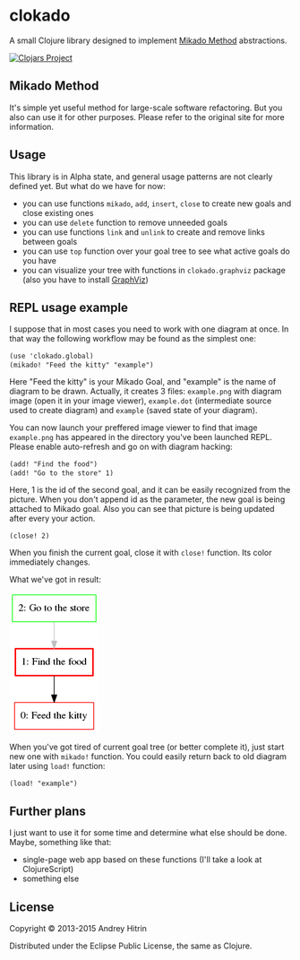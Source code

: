 # clokado

A small Clojure library designed to implement [Mikado Method](http://mikadomethod.wordpress.com/) abstractions.

[![Clojars Project](http://clojars.org/clokado/latest-version.svg)](http://clojars.org/clokado)

## Mikado Method

It's simple yet useful method for large-scale software refactoring. But you also can use it for other purposes. Please refer to the original site for more information.

## Usage

This library is in Alpha state, and general usage patterns are not clearly defined yet. But what do we have for now:

 * you can use functions `mikado`, `add`, `insert`, `close` to create new goals and close existing ones
 * you can use `delete` function to remove unneeded goals
 * you can use functions `link` and `unlink` to create and remove links between goals
 * you can use `top` function over your goal tree to see what active goals do you have
 * you can visualize your tree with functions in `clokado.graphviz` package (also you have to install [GraphViz](http://graphviz.org/))

## REPL usage example

I suppose that in most cases you need to work with one diagram at once. In that way the following workflow may be found as the simplest one:

    (use 'clokado.global)
    (mikado! "Feed the kitty" "example")

Here "Feed the kitty" is your Mikado Goal, and "example" is the name of diagram to be drawn. Actually, it creates 3 files: `example.png` with diagram image (open it in your image viewer), `example.dot` (intermediate source used to create diagram) and `example` (saved state of your diagram).

You can now launch your preffered image viewer to find that image `example.png` has appeared in the directory you've been launched REPL. Please enable auto-refresh and go on with diagram hacking:

    (add! "Find the food")
    (add! "Go to the store" 1)

Here, 1 is the id of the second goal, and it can be easily recognized from the picture. When you don't append id as the parameter, the new goal is being attached to Mikado goal. Also you can see that picture is being updated after every your action.

    (close! 2)

When you finish the current goal, close it with `close!` function. Its color immediately changes.

What we've got in result:

![pic](doc/example.png)

When you've got tired of current goal tree (or better complete it), just start new one with `mikado!` function.
You could easily return back to old diagram later using `load!` function:

    (load! "example")

## Further plans

I just want to use it for some time and determine what else should be done. Maybe, something like that:

 * single-page web app based on these functions (I'll take a look at ClojureScript)
 * something else

## License

Copyright © 2013-2015 Andrey Hitrin

Distributed under the Eclipse Public License, the same as Clojure.
